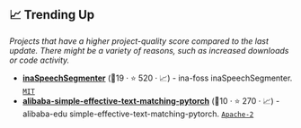 ## 📈 Trending Up

_Projects that have a higher project-quality score compared to the last update. There might be a variety of reasons, such as increased downloads or code activity._

- <b><a href="https://github.com/ina-foss/inaSpeechSegmenter">inaSpeechSegmenter</a></b> (🥇19 ·  ⭐ 520 · 📈) - ina-foss inaSpeechSegmenter. <code><a href="http://bit.ly/34MBwT8">MIT</a></code>
- <b><a href="https://github.com/alibaba-edu/simple-effective-text-matching-pytorch">alibaba-simple-effective-text-matching-pytorch</a></b> (🥉10 ·  ⭐ 270 · 📈) - alibaba-edu simple-effective-text-matching-pytorch. <code><a href="http://bit.ly/3nYMfla">Apache-2</a></code>

